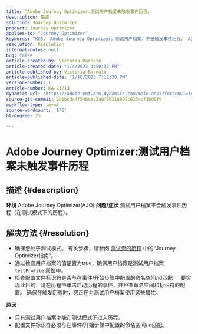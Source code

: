 ```yaml
---
title: “Adobe Journey Optimizer:测试用户档案未触发事件历程。
description: 描述
solution: Journey Optimizer
product: Journey Optimizer
applies-to: "Journey Optimizer"
keywords: "KCS， Adobe Journey Optimizer，测试用户档案，不是触发事件历程， AJO"
resolution: Resolution
internal-notes: null
bug: false
article-created-by: Victoria Barnato
article-created-date: "1/4/2023 4:50:32 PM"
article-published-by: Victoria Barnato
article-published-date: "1/10/2023 7:12:30 PM"
version-number: 1
article-number: KA-21213
dynamics-url: "https://adobe-ent.crm.dynamics.com/main.aspx?forceUCI=1&pagetype=entityrecord&etn=knowledgearticle&id=17a403e0-4f8c-ed11-81ad-6045bd0067ea"
source-git-commit: 2d1bcda4f54bdea2a9f7b218902c613acf30d0f9
workflow-type: tm+mt
source-wordcount: '176'
ht-degree: 2%

---
```


# Adobe Journey Optimizer:测试用户档案未触发事件历程

## 描述 {#description}

<b>环境</b>
Adobe Journey Optimizer(AJO)
<b>问题/症状</b>
测试用户档案不会触发事件历程（在测试模式下的历程）。


## 解决方法 {#resolution}


- 确保您处于测试模式。 有关步骤，请参阅 [测试您的历程](https://experienceleague.adobe.com/docs/journey-optimizer/using/orchestrate-journeys/create-journey/testing-the-journey.html) 中的“Journey Optimizer指南”。
- 通过检查用户档案的值是否为true，确保用户档案是测试用户档案 `testProfile` 属性中。
- 检查配置文件标识符是否与在事件/开始步骤中配置的命名空间/id匹配。  要实现此目的，请在历程中单击启动历程的事件，并检查命名空间和标识符的配置。 确保在触发历程时，您正在为测试用户档案使用这些属性。

<b>原因</b>
- 只有测试用户档案才能在测试模式下进入历程。
- 配置文件标识符必须与在事件/开始步骤中配置的命名空间/id匹配。

